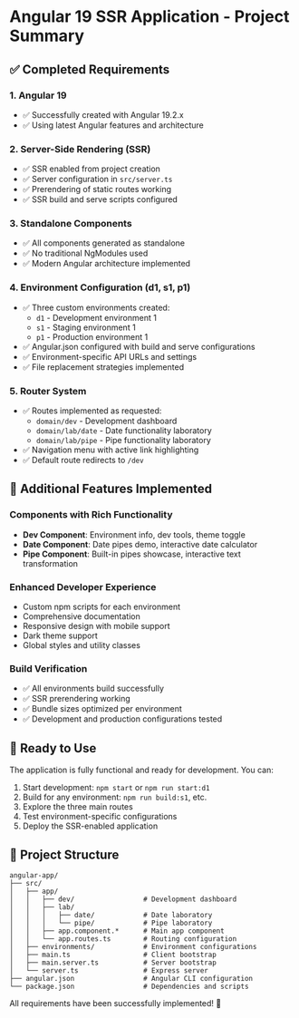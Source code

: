 # Angular 19 SSR Application - Project Summary

## ✅ Completed Requirements

### 1. Angular 19
- ✅ Successfully created with Angular 19.2.x
- ✅ Using latest Angular features and architecture

### 2. Server-Side Rendering (SSR)
- ✅ SSR enabled from project creation
- ✅ Server configuration in `src/server.ts`
- ✅ Prerendering of static routes working
- ✅ SSR build and serve scripts configured

### 3. Standalone Components
- ✅ All components generated as standalone
- ✅ No traditional NgModules used
- ✅ Modern Angular architecture implemented

### 4. Environment Configuration (d1, s1, p1)
- ✅ Three custom environments created:
  - `d1` - Development environment 1
  - `s1` - Staging environment 1
  - `p1` - Production environment 1
- ✅ Angular.json configured with build and serve configurations
- ✅ Environment-specific API URLs and settings
- ✅ File replacement strategies implemented

### 5. Router System
- ✅ Routes implemented as requested:
  - `domain/dev` - Development dashboard
  - `domain/lab/date` - Date functionality laboratory
  - `domain/lab/pipe` - Pipe functionality laboratory
- ✅ Navigation menu with active link highlighting
- ✅ Default route redirects to `/dev`

## 🎯 Additional Features Implemented

### Components with Rich Functionality
- **Dev Component**: Environment info, dev tools, theme toggle
- **Date Component**: Date pipes demo, interactive date calculator
- **Pipe Component**: Built-in pipes showcase, interactive text transformation

### Enhanced Developer Experience
- Custom npm scripts for each environment
- Comprehensive documentation
- Responsive design with mobile support
- Dark theme support
- Global styles and utility classes

### Build Verification
- ✅ All environments build successfully
- ✅ SSR prerendering working
- ✅ Bundle sizes optimized per environment
- ✅ Development and production configurations tested

## 🚀 Ready to Use

The application is fully functional and ready for development. You can:

1. Start development: `npm start` or `npm run start:d1`
2. Build for any environment: `npm run build:s1`, etc.
3. Explore the three main routes
4. Test environment-specific configurations
5. Deploy the SSR-enabled application

## 📁 Project Structure
```
angular-app/
├── src/
│   ├── app/
│   │   ├── dev/                 # Development dashboard
│   │   ├── lab/
│   │   │   ├── date/            # Date laboratory
│   │   │   └── pipe/            # Pipe laboratory
│   │   ├── app.component.*      # Main app component
│   │   └── app.routes.ts        # Routing configuration
│   ├── environments/            # Environment configurations
│   ├── main.ts                  # Client bootstrap
│   ├── main.server.ts           # Server bootstrap
│   └── server.ts                # Express server
├── angular.json                 # Angular CLI configuration
└── package.json                 # Dependencies and scripts
```

All requirements have been successfully implemented! 🎉
